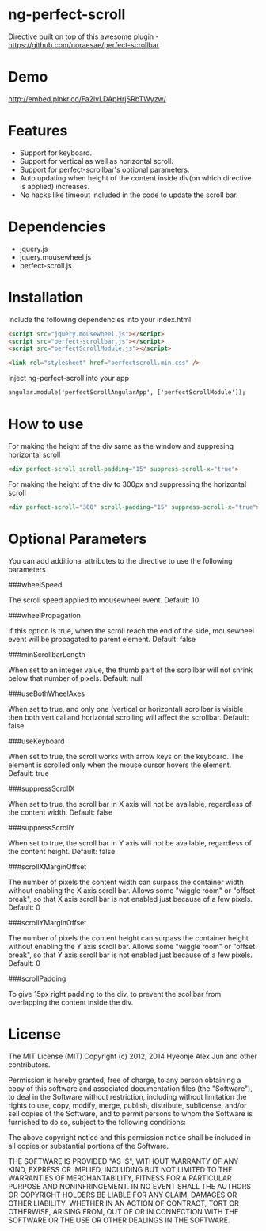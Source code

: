 ng-perfect-scroll
==========================
Directive built on top of this awesome plugin - https://github.com/noraesae/perfect-scrollbar

Demo
===========================
http://embed.plnkr.co/Fa2lvLDApHrjSRbTWyzw/

Features
===========================
- Support for keyboard.
- Support for vertical as well as horizontal scroll.
- Support for perfect-scrollbar's optional parameters.
- Auto updating when height of the content inside div(on which directive is applied) increases.
- No hacks like timeout included in the code to update the scroll bar.

Dependencies
==================
- jquery.js
- jquery.mousewheel.js
- perfect-scroll.js

Installation
===================
Include the following dependencies into your index.html

```html
<script src="jquery.mousewheel.js"></script>
<script src="perfect-scrollbar.js"></script>
<script src="perfectScrollModule.js"></script> 

<link rel="stylesheet" href="perfectscroll.min.css" />
```

Inject ng-perfect-scroll into your app
```html
angular.module('perfectScrollAngularApp', ['perfectScrollModule']);
```

How to use
===================
For making the height of the div same as the window and suppresing horizontal scroll

```html
<div perfect-scroll scroll-padding="15" suppress-scroll-x="true"> 
```


For making the height of the div to 300px and suppressing the horizontal scroll

```html
<div perfect-scroll="300" scroll-padding="15" suppress-scroll-x="true">
```

Optional Parameters
===========================
You can add additional attributes to the directive to use the following parameters

###wheelSpeed

The scroll speed applied to mousewheel event.
Default: 10

###wheelPropagation

If this option is true, when the scroll reach the end of the side, mousewheel event will be propagated to parent element.
Default: false

###minScrollbarLength

When set to an integer value, the thumb part of the scrollbar will not shrink below that number of pixels.
Default: null

###useBothWheelAxes

When set to true, and only one (vertical or horizontal) scrollbar is visible then both vertical and horizontal scrolling will affect the scrollbar.
Default: false

###useKeyboard

When set to true, the scroll works with arrow keys on the keyboard. The element is scrolled only when the mouse cursor hovers the element.
Default: true

###suppressScrollX

When set to true, the scroll bar in X axis will not be available, regardless of the content width.
Default: false

###suppressScrollY

When set to true, the scroll bar in Y axis will not be available, regardless of the content height.
Default: false

###scrollXMarginOffset

The number of pixels the content width can surpass the container width without enabling the X axis scroll bar. Allows some "wiggle room" or "offset break", so that X axis scroll bar is not enabled just because of a few pixels.
Default: 0

###scrollYMarginOffset

The number of pixels the content height can surpass the container height without enabling the Y axis scroll bar. Allows some "wiggle room" or "offset break", so that Y axis scroll bar is not enabled just because of a few pixels.
Default: 0

###scrollPadding

To give 15px right padding to the div, to prevent the scollbar from overlapping the content inside the div.



License
=======================================
The MIT License (MIT) Copyright (c) 2012, 2014 Hyeonje Alex Jun and other contributors.

Permission is hereby granted, free of charge, to any person obtaining a copy of this software and associated documentation files (the "Software"), to deal in the Software without restriction, including without limitation the rights to use, copy, modify, merge, publish, distribute, sublicense, and/or sell copies of the Software, and to permit persons to whom the Software is furnished to do so, subject to the following conditions:

The above copyright notice and this permission notice shall be included in all copies or substantial portions of the Software.

THE SOFTWARE IS PROVIDED "AS IS", WITHOUT WARRANTY OF ANY KIND, EXPRESS OR IMPLIED, INCLUDING BUT NOT LIMITED TO THE WARRANTIES OF MERCHANTABILITY, FITNESS FOR A PARTICULAR PURPOSE AND NONINFRINGEMENT. IN NO EVENT SHALL THE AUTHORS OR COPYRIGHT HOLDERS BE LIABLE FOR ANY CLAIM, DAMAGES OR OTHER LIABILITY, WHETHER IN AN ACTION OF CONTRACT, TORT OR OTHERWISE, ARISING FROM, OUT OF OR IN CONNECTION WITH THE SOFTWARE OR THE USE OR OTHER DEALINGS IN THE SOFTWARE.
